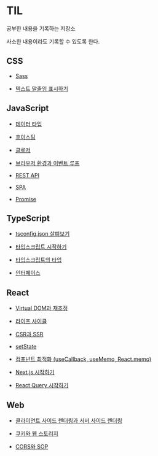 # TIL

공부한 내용을 기록하는 저장소

사소한 내용이라도 기록할 수 있도록 한다.

## CSS

- [Sass](https://github.com/chanyDev/TIL/blob/main/CSS/Sass.md)

- [텍스트 말줄임 표시하기](https://github.com/chanyDev/TIL/blob/main/CSS/%ED%85%8D%EC%8A%A4%ED%8A%B8%20%EB%A7%90%EC%A4%84%EC%9E%84%20%ED%91%9C%EC%8B%9C%ED%95%98%EA%B8%B0.md)

## JavaScript

- [데이터 타입](https://github.com/chanyDev/TIL/blob/main/JavaScript/%EB%8D%B0%EC%9D%B4%ED%84%B0%20%ED%83%80%EC%9E%85.md)

- [호이스팅](https://github.com/chanyDev/TIL/blob/main/JavaScript/%ED%98%B8%EC%9D%B4%EC%8A%A4%ED%8C%85.md)

- [클로저](https://github.com/chanyDev/TIL/blob/main/JavaScript/%ED%81%B4%EB%A1%9C%EC%A0%80.md)

- [브라우저 환경과 이벤트 루프](https://github.com/chanyDev/TIL/blob/main/JavaScript/%EB%B8%8C%EB%9D%BC%EC%9A%B0%EC%A0%80%20%ED%99%98%EA%B2%BD%EA%B3%BC%20%EC%9D%B4%EB%B2%A4%ED%8A%B8%20%EB%A3%A8%ED%94%84.md)

- [REST API](https://github.com/chanyDev/TIL/blob/main/JavaScript/REST%20API.md)

- [SPA](https://github.com/chanyDev/TIL/blob/main/JavaScript/SPA.md)

- [Promise](https://github.com/chanyDev/TIL/blob/main/JavaScript/Promise.md)

## TypeScript

- [tsconfig.json 살펴보기](https://github.com/chanyDev/TIL/blob/main/TypeScript/tsconfig.json%20%EC%82%B4%ED%8E%B4%EB%B3%B4%EA%B8%B0.md)

- [타입스크립트 시작하기](https://github.com/chanyDev/TIL/blob/main/TypeScript/%ED%83%80%EC%9E%85%EC%8A%A4%ED%81%AC%EB%A6%BD%ED%8A%B8%20%EC%8B%9C%EC%9E%91%ED%95%98%EA%B8%B0.md)

- [타입스크립트의 타입](https://github.com/chanyDev/TIL/blob/main/TypeScript/%ED%83%80%EC%9E%85%EC%8A%A4%ED%81%AC%EB%A6%BD%ED%8A%B8%EC%9D%98%20%ED%83%80%EC%9E%85.md)

- [인터페이스](https://github.com/chanyDev/TIL/blob/main/TypeScript/%EC%9D%B8%ED%84%B0%ED%8E%98%EC%9D%B4%EC%8A%A4.md)

## React

- [Virtual DOM과 재조정](https://github.com/chanyDev/TIL/blob/main/React/Virtual%20DOM%EA%B3%BC%20%EC%9E%AC%EC%A1%B0%EC%A0%95.md)

- [라이프 사이클](https://github.com/chanyDev/TIL/blob/main/React/%EB%9D%BC%EC%9D%B4%ED%94%84%20%EC%82%AC%EC%9D%B4%ED%81%B4.md)

- [CSR과 SSR](https://github.com/chanyDev/TIL/blob/main/React/CSR%EA%B3%BC%20SSR.md)

- [setState](https://github.com/chanyDev/TIL/blob/main/React/setState.md)

- [컴포넌트 최적화 (useCallback, useMemo, React.memo)](<https://github.com/chanyDev/TIL/blob/main/React/%EC%BB%B4%ED%8F%AC%EB%84%8C%ED%8A%B8%20%EC%B5%9C%EC%A0%81%ED%99%94%20(useCallback%2C%20useMemo%2C%20React.Memo).md>)

- [Next.js 시작하기](https://github.com/chanyDev/TIL/blob/main/React/Next.js%20%EC%8B%9C%EC%9E%91%ED%95%98%EA%B8%B0.md)

- [React Query 시작하기](https://github.com/chanyDev/TIL/blob/main/React/React%20Query%20%EC%8B%9C%EC%9E%91%ED%95%98%EA%B8%B0.md)

## Web

- [클라이언트 사이드 렌더링과 서버 사이드 렌더링](https://github.com/chanyDev/TIL/blob/main/Web/%ED%81%B4%EB%9D%BC%EC%9D%B4%EC%96%B8%ED%8A%B8%20%EC%82%AC%EC%9D%B4%EB%93%9C%20%EB%A0%8C%EB%8D%94%EB%A7%81%EA%B3%BC%20%EC%84%9C%EB%B2%84%20%EC%82%AC%EC%9D%B4%EB%93%9C%20%EB%A0%8C%EB%8D%94%EB%A7%81.md)

- [쿠키와 웹 스토리지](https://github.com/chanyDev/TIL/blob/main/Web/%EC%BF%A0%ED%82%A4%EC%99%80%20%EC%9B%B9%20%EC%8A%A4%ED%86%A0%EB%A6%AC%EC%A7%80.md)

- [CORS와 SOP](https://github.com/chanyDev/TIL/blob/main/Web/CORS%EC%99%80%20SOP.md)
